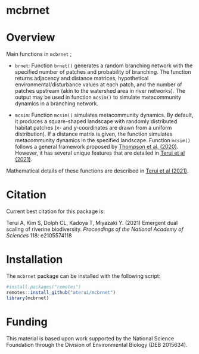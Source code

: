 mcbrnet
================

# Overview

Main functions in `mcbrnet` ;

-   `brnet`: Function `brnet()` generates a random branching network
    with the specified number of patches and probability of branching.
    The function returns adjacency and distance matrices, hypothetical
    environmental/disturbance values at each patch, and the number of
    patches upstream (akin to the watershed area in river networks). The
    output may be used in function `mcsim()` to simulate metacommunity
    dynamics in a branching network.

-   `mcsim`: Function `mcsim()` simulates metacommunity dynamics. By
    default, it produces a square-shaped landscape with randomly
    distributed habitat patches (x- and y-coordinates are drawn from a
    uniform distribution). If a distance matrix is given, the function
    simulates metacommunity dynamics in the specified landscape.
    Function `mcsim()` follows a general framework proposed by [Thompson
    et al. (2020)](https://doi.org/10.1111/ele.13568). However, it has
    several unique features that are detailed in [Terui et al
    (2021)](https://doi.org/10.1073/pnas.2105574118).

Mathematical details of these functions are described in [Terui et al
(2021)](https://doi.org/10.1073/pnas.2105574118).

# Citation

Current best citation for this package is:

Terui A, Kim S, Dolph CL, Kadoya T, Miyazaki Y. (2021) Emergent dual
scaling of riverine biodiversity. *Proceedings of the National Academy
of Sciences* 118: e2105574118

# Installation

The `mcbrnet` package can be installed with the following script:

``` r
#install.packages("remotes")
remotes::install_github("aterui/mcbrnet")
library(mcbrnet)
```

# Funding

This material is based upon work supported by the National Science
Foundation through the Division of Environmental Biology (DEB 2015634).
